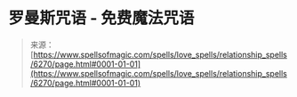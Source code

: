 <!--yml

category: 未分类

date: 2024-06-12 18:40:51

-->

# 罗曼斯咒语 - 免费魔法咒语

> 来源：[https://www.spellsofmagic.com/spells/love_spells/relationship_spells/6270/page.html#0001-01-01](https://www.spellsofmagic.com/spells/love_spells/relationship_spells/6270/page.html#0001-01-01)
